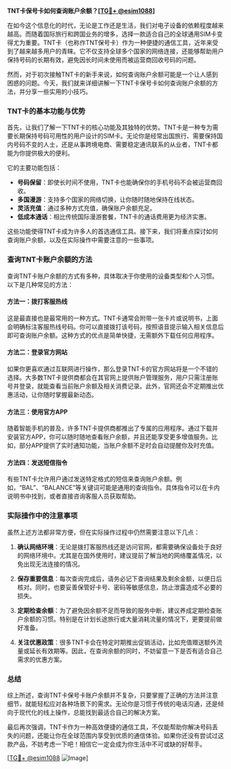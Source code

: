 **TNT卡保号卡如何查询账户余额？[[TG💪+ @esim1088](https://t.me/s/esim1088)]**

在如今这个信息化的时代，无论是工作还是生活，我们对电子设备的依赖程度越来越高。而随着国际旅行和跨国业务的增多，选择一款适合自己的全球通用SIM卡变得尤为重要。TNT卡（也称作TNT保号卡）作为一种便捷的通信工具，近年来受到了越来越多用户的青睐。它不仅支持全球多个国家的网络连接，还能够帮助用户保持号码的长期有效，避免因长时间未使用而被运营商回收号码的问题。

然而，对于初次接触TNT卡的新手来说，如何查询账户余额可能是一个让人感到困惑的问题。今天，我们就来详细讲解一下TNT卡保号卡如何查询账户余额的方法，并分享一些实用的小技巧。

### TNT卡的基本功能与优势

首先，让我们了解一下TNT卡的核心功能及其独特的优势。TNT卡是一种专为需要长期保持号码可用性的用户设计的SIM卡。无论你是经常出国旅行、需要保持国内号码不变的人士，还是从事跨境电商、需要稳定通讯联系的从业者，TNT卡都能为你提供极大的便利。

它的主要功能包括：
- **号码保留**：即使长时间不使用，TNT卡也能确保你的手机号码不会被运营商回收。
- **多国漫游**：支持多个国家的网络切换，让你随时随地保持在线状态。
- **灵活充值**：通过多种方式充值，确保账户余额充足。
- **低成本通话**：相比传统国际漫游套餐，TNT卡的通话费用更为经济实惠。

这些功能使得TNT卡成为许多人的首选通信工具。接下来，我们将重点探讨如何查询账户余额，以及在实际操作中需要注意的一些事项。

### 查询TNT卡账户余额的方法

查询TNT卡账户余额的方式有多种，具体取决于你使用的设备类型和个人习惯。以下是几种常见的方法：

#### 方法一：拨打客服热线
这是最直接也是最常用的一种方式。TNT卡通常会附带一张卡片或说明书，上面会明确标注客服热线号码。你可以直接拨打该号码，按照语音提示输入相关信息后即可查询账户余额。这种方式的优点是简单快捷，无需额外下载任何应用程序。

#### 方法二：登录官方网站
如果你更喜欢通过互联网进行操作，那么登录TNT卡的官方网站将是一个不错的选择。大多数TNT卡提供商都会在其官网上提供账户管理服务，用户只需注册账号并登录，就能查看当前账户余额及相关消费记录。此外，官网还会不定期推出优惠活动，让你随时掌握最新动态。

#### 方法三：使用官方APP
随着智能手机的普及，许多TNT卡提供商都推出了专属的应用程序。通过下载并安装官方APP，你可以随时随地查看账户余额，并且还能享受更多增值服务。比如，部分APP提供了实时通知功能，当账户余额不足时会自动提醒你及时充值。

#### 方法四：发送短信指令
有些TNT卡允许用户通过发送特定格式的短信来查询账户余额。例如，“BAL”、“BALANCE”等关键词可能是通用的查询指令。具体指令可以在卡内说明书中找到，或者直接咨询客服人员获取帮助。

### 实际操作中的注意事项

虽然上述方法都非常方便，但在实际操作过程中仍然需要注意以下几点：

1. **确认网络环境**：无论是拨打客服热线还是访问官网，都需要确保设备处于良好的网络环境中。尤其是在国外使用时，建议提前了解当地的网络覆盖情况，以免出现无法连接的情况。

2. **保存重要信息**：每次查询完成后，请务必记下查询结果及剩余金额，以便日后核对。同时，也要妥善保管好卡号、密码等敏感信息，防止泄露造成不必要的损失。

3. **定期检查余额**：为了避免因余额不足而导致的服务中断，建议养成定期检查账户余额的习惯。特别是在计划长途旅行或大量消耗流量的情况下，更要提前做好准备。

4. **关注优惠政策**：很多TNT卡会在特定时期推出促销活动，比如充值赠送额外流量或延长有效期等。因此，在查询余额的同时，不妨留意一下是否有适合自己需求的优惠方案。

### 总结

综上所述，查询TNT卡保号卡账户余额并不复杂，只要掌握了正确的方法并注意细节，就能轻松应对各种场景下的需求。无论你是习惯于传统的电话沟通，还是倾向于现代化的线上操作，总能找到最适合自己的解决方案。

最后再次强调，TNT卡作为一种高效便捷的通信工具，不仅能帮助你解决号码丢失的问题，还能让你在全球范围内享受到优质的通信体验。如果你还没有尝试过这款产品，不妨考虑一下吧！相信它一定会成为你生活中不可或缺的好帮手。

[[TG💪+ @esim1088](https://t.me/s/esim1088) ![Image](https://i.postimg.cc/4NQfJmqS/Snipaste-2025-05-13-00-14-12.png)]